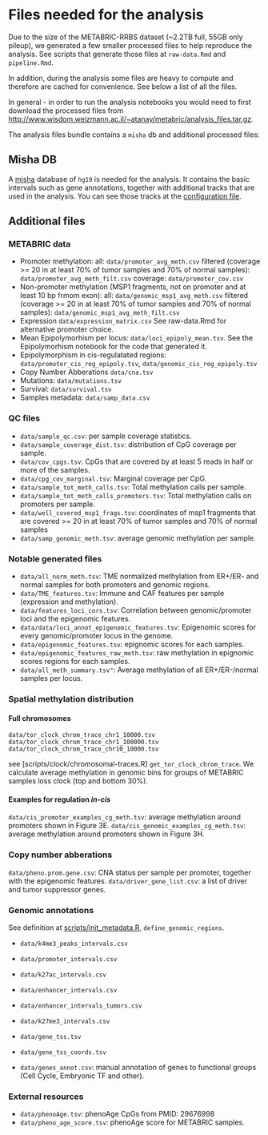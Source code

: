 # Files needed for the analysis

Due to the size of the METABRIC-RRBS dataset (~2.2TB full, 55GB only pileup), we generated a few smaller processed files to help reproduce the analysis. 
See scripts that generate those files at `raw-data.Rmd` and `pipeline.Rmd`.  

In addition, during the analysis some files are heavy to compute and therefore are cached for convenience. See below a list of all the files. 

In general - in order to run the analysis notebooks you would need to first download the processed files from http://www.wisdom.weizmann.ac.il/~atanay/metabric/analysis_files.tar.gz. 

The analysis files bundle contains a `misha` db and additional processed files: 

## Misha DB

A [misha](https://github.com/tanaylab/misha) database of `hg19` is needed for the analysis. It contains the basic intervals such as gene annotations, together with additional tracks that are used in the analysis. You can see those tracks at the [configuration file](scripts/config/config.yaml).

## Additional files


### METABRIC data

- Promoter methylation: 
    all: `data/promoter_avg_meth.csv`
    filtered (coverage >= 20 in at least 70% of tumor samples and 70% of normal samples): `data/promoter_avg_meth_filt.csv`
    coverage: `data/promoter_cov.csv`    
- Non-promoter methylation (MSP1 fragments, not on promoter and at least 10 bp frmom exon):
    all: `data/genomic_msp1_avg_meth.csv`
    filtered (coverage >= 20 in at least 70% of tumor samples and 70% of normal samples): `data/genomic_msp1_avg_meth_filt.csv`
- Expression `data/expression_matrix.csv`
    See raw-data.Rmd for alternative promoter choice. 
- Mean Epipolymorhism per locus: `data/loci_epipoly_mean.tsv`. See the Epipolymorhism notebook for the code that generated it. 
- Epipolymorphism in cis-regulatated regions: `data/promoter_cis_reg_epipoly.tsv`, `data/genomic_cis_reg_epipoly.tsv`
- Copy Number Abberations `data/cna.tsv`
- Mutations: `data/mutations.tsv`
- Survival: `data/survival.tsv`
- Samples metadata: `data/samp_data.csv`
### QC files

- `data/sample_qc.csv`: per sample coverage statistics.
- `data/sample_coverage_dist.tsv`: distribution of CpG coverage per sample. 
- `data/cov_cpgs.tsv`: CpGs that are covered by at least 5 reads in half or more of the samples. 
- `data/cpg_cov_marginal.tsv`: Marginal coverage per CpG. 
- `data/sample_tot_meth_calls.tsv`: Total methylation calls per sample. 
- `data/sample_tot_meth_calls_promoters.tsv`: Total methylation calls on promoters per sample. 
- `data/well_covered_msp1_frags.tsv`: coordinates of msp1 fragments that are covered >= 20 in at least 70% of tumor samples and 70% of normal samples
-  `data/samp_genomic_meth.tsv`: average genomic methylation per sample. 

### Notable generated files

- `data/all_norm_meth.tsv`: TME normalized methylation from ER+/ER- and normal samples for both promoters and genomic regions. 
- `data/TME_features.tsv`: Immune and CAF features per sample (expression and methylation). 
- `data/features_loci_cors.tsv`: Correlation between genomic/promoter loci and the epigenomic features. 
- `data/data/loci_annot_epigenomic_features.tsv`: Epigenomic scores for every genomic/promoter locus in the genome. 
- `data/epigenomic_features.tsv`: epignomic scores for each samples. 
- `data/epigenomic_features_raw_meth.tsv`: raw methylation in epignomic scores regions for each samples. 
- `data/all_meth_summary.tsv"`: Average methylation of all ER+/ER-/normal samples per locus. 

### Spatial methylation distribution 

#### Full chromosomes

`data/tor_clock_chrom_trace_chr1_10000.tsv`
`data/tor_clock_chrom_trace_chr1_100000.tsv`
`data/tor_clock_chrom_trace_chr10_10000.tsv`

see [scripts/clock/chromosomal-traces.R] `get_tor_clock_chrom_trace`. We calculate average methylation in genomic bins for groups of METABRIC samples loss clock (top and bottom 30%).

#### Examples for regulation _in-cis_

`data/cis_promoter_examples_cg_meth.tsv`: average methylation around promoters shown in Figure 3E. 
`data/cis_genomic_examples_cg_meth.tsv`: average methylation around promoters shown in Figure 3H. 

### Copy number abberations

`data/pheno.prom.gene.csv`: CNA status per sample per promoter, together with the epigenomic features. 
`data/driver_gene_list.csv`: a list of driver and tumor suppressor genes. 

### Genomic annotations

See definition at [scripts/init_metadata.R](scripts/init_metadata.R), `define_genomic_regions`. 

- `data/k4me3_peaks_intervals.csv`
- `data/promoter_intervals.csv`
- `data/k27ac_intervals.csv`
- `data/enhancer_intervals.csv`
- `data/enhancer_intervals_tumors.csv`
- `data/k27me3_intervals.csv`
- `data/gene_tss.tsv`
- `data/gene_tss_coords.tsv`

- `data/genes_annot.csv`: manual annotation of genes to functional groups (Cell Cycle, Embryonic TF and other).

### External resources 

- `data/phenoAge.tsv`: phenoAge CpGs from PMID: 29676998
- `data/pheno_age_score.tsv`: phenoAge score for METABRIC samples. 


